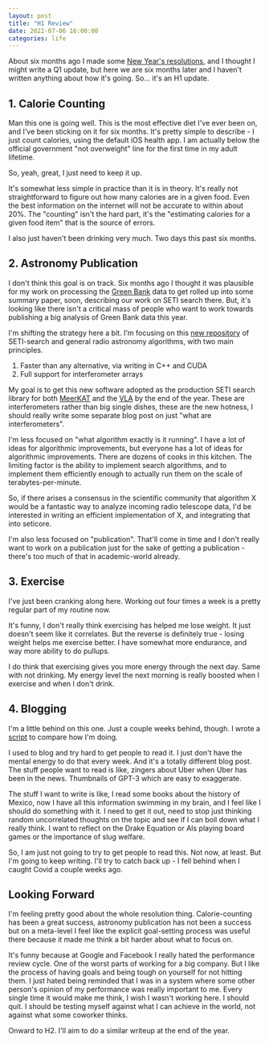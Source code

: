 ```yaml
---
layout: post
title: "H1 Review"
date: 2022-07-06 16:00:00
categories: life
---
```


About six months ago I made some [New Year's
resolutions](/life/2021/12/31/resolutions.html), and I thought I might
write a Q1 update, but here we are six months later and I haven't
written anything about how it's going. So... it's an H1 update.

## 1. Calorie Counting

Man this one is going well. This is the most effective diet I've ever
been on, and I've been sticking on it for six months. It's pretty
simple to describe - I just count calories, using the default iOS
health app. I am actually below the official government "not
overweight" line for the first time in my adult lifetime.

So, yeah, great, I just need to keep it up.

It's somewhat less simple in practice than it is in theory. It's
really not straightforward to figure out how many calories are in a
given food. Even the best information on the internet will not be
accurate to within about 20%. The "counting" isn't the hard part, it's
the "estimating calories for a given food item" that is the source of
errors.

I also just haven't been drinking very much. Two days this past six
months.

## 2. Astronomy Publication

I don't think this goal is on track. Six months ago I thought it was
plausible for my work on processing the [Green
Bank](/physics/2022/06/04/a-trip-to-green-bank.html) data to get
rolled up into some summary paper, soon, describing our work on SETI
search there. But, it's looking like there isn't a critical mass of
people who want to work towards publishing a big analysis of Green
Bank data this year.

I'm shifting the strategy here a bit. I'm focusing on this [new
repository](https://github.com/lacker/seticore) of SETI-search and
general radio astronomy algorithms, with two main principles.

1. Faster than any alternative, via writing in C++ and CUDA
2. Full support for interferometer arrays

My goal is to get this new software adopted as the production SETI
search library for both
[MeerKAT](https://en.wikipedia.org/wiki/MeerKAT) and the
[VLA](https://en.wikipedia.org/wiki/Very_Large_Array) by the end of
the year. These are interferometers rather than big single dishes,
these are the new hotness, I should really write some separate blog
post on just "what are interferometers".

I'm less focused on "what algorithm exactly is it running". I have a
lot of ideas for algorithmic improvements, but everyone has a lot of
ideas for algorithmic improvements. There are dozens of cooks in this
kitchen. The limiting factor is the ability to implement search
algorithms, and to implement them efficiently enough to actually run
them on the scale of terabytes-per-minute.

So, if there arises a consensus in the scientific community that
algorithm X would be a fantastic way to analyze incoming radio
telescope data, I'd be interested in writing an efficient
implementation of X, and integrating that into seticore.

I'm also less focused on "publication". That'll come in time and I
don't really want to work on a publication just for the sake of
getting a publication - there's too much of that in academic-world
already.

## 3. Exercise

I've just been cranking along here. Working out four times a week is a
pretty regular part of my routine now.

It's funny, I don't really think exercising has helped me lose
weight. It just doesn't seem like it correlates. But the reverse is
definitely true - losing weight helps me exercise better. I have
somewhat more endurance, and way more ability to do pullups.

I do think that exercising gives you more energy through the next
day. Same with not drinking. My energy level the next morning is
really boosted when I exercise and when I don't drink.

## 4. Blogging

I'm a little behind on this one. Just a couple weeks behind, though. I wrote a
[script](https://github.com/lacker/lacker.github.io/blob/master/score.sh)
to compare how I'm doing.

I used to blog and try hard to get people to read it. I just don't
have the mental energy to do that every week. And it's a totally
different blog post. The stuff people want to read is like, zingers
about Uber when Uber has been in the news. Thumbnails of GPT-3 which
are easy to exaggerate.

The stuff I want to write is like, I read some books about the history
of Mexico, now I have all this information swimming in my brain, and I
feel like I should do something with it. I need to get it out, need to
stop just thinking random uncorrelated thoughts on the topic and see
if I can boil down what I really think. I want to reflect on the Drake
Equation or AIs playing board games or the importance of slug welfare.

So, I am just not going to try to get people to read this. Not now, at
least. But I'm going to keep writing. I'll try to catch back up - I
fell behind when I caught Covid a couple weeks ago.

## Looking Forward

I'm feeling pretty good about the whole resolution
thing. Calorie-counting has been a great success, astronomy
publication has not been a success but on a meta-level I feel like the
explicit goal-setting process was useful there because it made me
think a bit harder about what to focus on.

It's funny because at Google and Facebook I really hated the
performance review cycle. One of the worst parts of working for a big
company. But I like the process of having goals and being tough on
yourself for not hitting them. I just hated being reminded that I was in
a system where some other person's opinion of my performance was really
important to me. Every single time it would make me think, I wish I
wasn't working here. I should quit. I should be testing myself against
what I can achieve in the world, not against what some coworker thinks.

Onward to H2. I'll aim to do a similar writeup at the end of the year.
